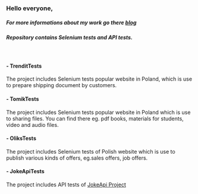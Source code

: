 ### Hello everyone, 
##### For more informations about my work go there [blog](https://maryistesting.com)
##### Repository contains Selenium tests and API tests.
&nbsp; 
#### - TrenditTests
The project includes Selenium tests popular website in Poland, which is use to prepare shipping document by customers.

#### - TomikTests
The project includes Selenium tests popular website in Poland which is use to sharing files. You can find there eg. pdf books, materials for students, video and audio files.

#### - OliksTests
The project includes Selenium tests of Polish website which is use to publish various kinds of offers, eg.sales offers, job offers.

#### - JokeApiTests
The project includes API tests of [JokeApi Project](https://github.com/Sv443/JokeAPI)